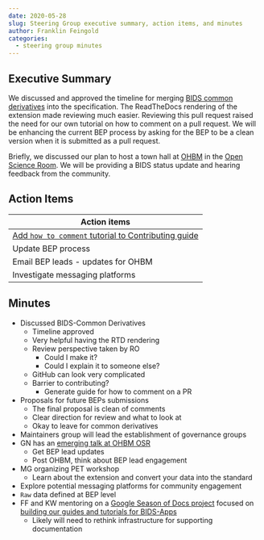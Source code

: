 ```yaml
---
date: 2020-05-28
slug: Steering Group executive summary, action items, and minutes
author: Franklin Feingold
categories:
  - steering group minutes
---
```




<!-- more -->



## Executive Summary

We discussed and approved the timeline for merging [BIDS common derivatives](https://github.com/bids-standard/bids-specification/pull/265) into the specification. The ReadTheDocs rendering of the extension made reviewing much easier. Reviewing this pull request raised the need for our own tutorial on how to comment on a pull request. We will be enhancing the current BEP process by asking for the BEP to be a clean version when it is submitted as a pull request.

Briefly, we discussed our plan to host a town hall at [OHBM](https://www.humanbrainmapping.org/i4a/pages/index.cfm?pageID=3958&activateFull=true) in the [Open Science Room](https://ohbm.github.io/osr2020/). We will be providing a BIDS status update and hearing feedback from the community.

## Action Items

| Action items |
| -------- |
| [Add `how to comment` tutorial to Contributing guide](https://github.com/bids-standard/bids-specification/pull/490)    |
| Update BEP process |
| Email BEP leads - updates for OHBM |
| Investigate messaging platforms |

## Minutes

- Discussed BIDS-Common Derivatives
  - Timeline approved
  - Very helpful having the RTD rendering
  - Review perspective taken by RO
    - Could I make it?
    - Could I explain it to someone else?
  - GitHub can look very complicated
  - Barrier to contributing?
    - Generate guide for how to comment on a PR
- Proposals for future BEPs submissions
  - The final proposal is clean of comments
  - Clear direction for review and what to look at
  - Okay to leave for common derivatives
- Maintainers group will lead the establishment of governance groups
- GN has an [emerging talk at OHBM OSR](https://github.com/ohbm/osr2020/issues/42)
  - Get BEP lead updates
  - Post OHBM, think about BEP lead engagement
- MG organizing PET workshop
  - Learn about the extension and convert your data into the standard
- Explore potential messaging platforms for community engagement
- `Raw` data defined at BEP level
- FF and KW mentoring on a [Google Season of Docs project](https://www.incf.org/activities/google-season-of-docs) focused on [building our guides and tutorials for BIDS-Apps](https://neurostars.org/t/bids-apps-google-season-of-docs-information/6999)
  - Likely will need to rethink infrastructure for supporting documentation
